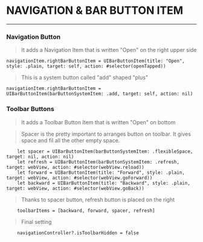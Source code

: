 # NAVIGATION & BAR BUTTON ITEM

---
### Navigation Button

> It adds a Navigation Item that is written "Open" on the right upper side

    navigationItem.rightBarButtonItem = UIBarButtonItem(title: "Open", style: .plain, target: self, action: #selector(openTapped))

> This is a system button called "add" shaped "plus"  

    navigationItem.rightBarButtonItem = UIBarButtonItem(barButtonSystemItem: .add, target: self, action: nil)
        
        
        
 ### Toolbar Buttons    
        
> It adds a Toolbar Button Item that is written "Open" on bottom

> Spacer is the pretty important to arranges button on toolbar. It gives space and fil all the other empty space.
 
        let spacer = UIBarButtonItem(barButtonSystemItem: .flexibleSpace, target: nil, action: nil)
        let refresh = UIBarButtonItem(barButtonSystemItem: .refresh, target: webView, action: #selector(webView.reload))
        let forward = UIBarButtonItem(title: "Forward", style: .plain, target: webView, action: #selector(webView.goForward))
        let backward = UIBarButtonItem(title: "Backward", style: .plain, target: webView, action: #selector(webView.goBack))

        
> Thanks to spacer button, refresh button is placed on the right

        toolbarItems = [backward, forward, spacer, refresh]
        
> Final setting
     
        navigationController?.isToolbarHidden = false
